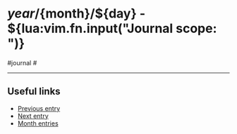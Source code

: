 # ${year}/${month}/${day} - ${lua:vim.fn.input("Journal scope: ")}

#journal #

---
## Useful links

- [Previous entry]()
- [Next entry]()
- [Month entries](moc-${year}${month}.md)
